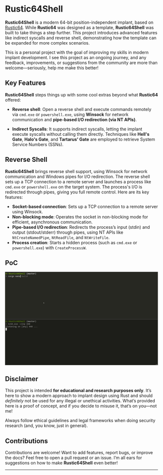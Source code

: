 # Rustic64Shell

**Rustic64Shell** is a modern 64-bit position-independent implant, based on [Rustic64](https://github.com/safedv/Rustic64). While **Rustic64** was designed as a template, **Rustic64Shell** was built to take things a step further. This project introduces advanced features like indirect syscalls and reverse shell, demonstrating how the template can be expanded for more complex scenarios.

This is a personal project with the goal of improving my skills in modern implant development. I see this project as an ongoing journey, and any feedback, improvements, or suggestions from the community are more than welcome—seriously, help me make this better!

## Key Features

**Rustic64Shell** steps things up with some cool extras beyond what **Rustic64** offered:

- **Reverse shell**: Open a reverse shell and execute commands remotely via `cmd.exe` or `powershell.exe`, using **Winsock** for network communication and **pipe-based I/O redirection (via NT APIs)**.

- **Indirect Syscalls**: It supports indirect syscalls, letting the implant execute syscalls without calling them directly. Techniques like **Hell's Gate**, **Halo's Gate**, and **Tartarus' Gate** are employed to retrieve System Service Numbers (SSNs).

## Reverse Shell

**Rustic64Shell** brings reverse shell support, using Winsock for network communication and Windows pipes for I/O redirection. The reverse shell sets up a TCP connection to a remote server and launches a process like `cmd.exe` or `powershell.exe` on the target system. The process's I/O is redirected through pipes, giving you full remote control. Here are its key features:

- **Socket-based connection**: Sets up a TCP connection to a remote server using Winsock.
- **Non-blocking mode**: Operates the socket in non-blocking mode for efficient, asynchronous communication.
- **Pipe-based I/O redirection**: Redirects the process’s input (stdin) and output (stdout/stderr) through pipes, using NT APIs like `NtCreateNamedPipe`, `NtReadFile`, and `NtWriteFile`.
- **Process creation**: Starts a hidden process (such as `cmd.exe` or `powershell.exe`) with `CreateProcessW`.

## PoC

![PoC](./img/demo.gif)

## Disclaimer

This project is intended **for educational and research purposes only**. It’s here to show a modern approach to implant design using Rust and should _definitely_ not be used for any illegal or unethical activities. What’s provided here is a proof of concept, and if you decide to misuse it, that’s on you—not me!

Always follow ethical guidelines and legal frameworks when doing security research (and, you know, just in general).

## Contributions

Contributions are welcome! Want to add features, report bugs, or improve the docs? Feel free to open a pull request or an issue. I’m all ears for suggestions on how to make **Rustic64Shell** even better!

---
